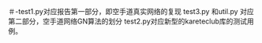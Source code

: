 ＃-test1.py对应报告第一部分，即空手道真实网络的复现
test3.py 和util.py 对应第二部分，空手道网络GN算法的划分
test2.py对应新型的kareteclub库的测试用例。
